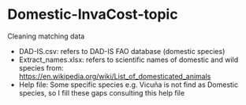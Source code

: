 # Domestic-InvaCost-topic
Cleaning matching data
 - DAD-IS.csv: refers to DAD-IS FAO database (domestic species)
 - Extract_names.xlsx: refers to scientific names of domestic and wild species from: https://en.wikipedia.org/wiki/List_of_domesticated_animals
 - Help file: Some specific species e.g. Vicuña is not find as Domestic species, so I fill these gaps consulting this help file



